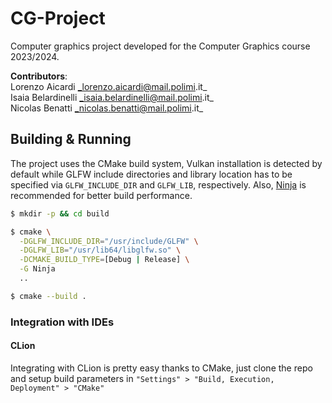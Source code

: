 # CG-Project

Computer graphics project developed for the Computer Graphics course 2023/2024. 

**Contributors**: \
Lorenzo Aicardi _lorenzo.aicardi@mail.polimi.it_ \
Isaia Belardinelli _isaia.belardinelli@mail.polimi.it_ \
Nicolas Benatti _nicolas.benatti@mail.polimi.it_

## Building & Running

The project uses the CMake build system, Vulkan installation is detected by default while GLFW include directories and library location has to be specified via `GLFW_INCLUDE_DIR` and `GLFW_LIB`, respectively. 
Also, [Ninja](https://ninja-build.org/) is recommended for better build performance.

```bash
$ mkdir -p && cd build

$ cmake \
  -DGLFW_INCLUDE_DIR="/usr/include/GLFW" \
  -DGLFW_LIB="/usr/lib64/libglfw.so" \
  -DCMAKE_BUILD_TYPE=[Debug | Release] \
  -G Ninja
  ..

$ cmake --build .
```

### Integration with IDEs

#### CLion

Integrating with CLion is pretty easy thanks to CMake, just clone the repo and setup build parameters in `"Settings" > "Build, Execution, Deployment" > "CMake"`
